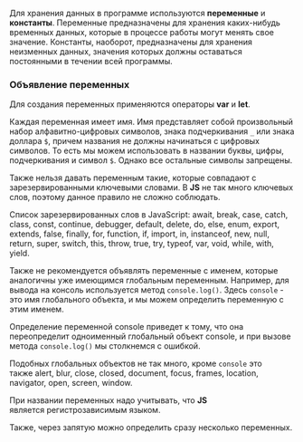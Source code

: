 Для хранения данных в программе используются **переменные** и **константы**. Переменные предназначены для хранения каких-нибудь временных данных, которые в процессе работы могут менять свое значение. Константы, наоборот, предназначены для хранения неизменных данных, значения которых должны оставаться постоянными в течении всей программы.

### Объявление переменных
Для создания переменных применяются операторы **var** и **let**.

Каждая переменная имеет имя. Имя представляет собой произвольный набор алфавитно-цифровых символов, знака подчеркивания ```_``` или знака доллара ```$```, причем названия не должны начинаться с цифровых символов. То есть мы можем использовать в названии буквы, цифры, подчеркивания и символ ```$```. Однако все остальные символы запрещены.

Также нельзя давать переменным такие, которые совпадают с зарезервированными ключевыми словами. В **JS** не так много ключевых слов, поэтому данное правило не сложно соблюдать.

Список зарезервированных слов в JavaScript: await, break, case, catch, class, const, continue, debugger, default, delete, do, else, enum, export, extends, false, finally, for, function, if, import, in, instanceof, new, null, return, super, switch, this, throw, true, try, typeof, var, void, while, with, yield.

Также не рекомендуется объявлять переменные с именем, которые аналогичны уже имеющимся глобальным переменным. Например, для вывода на консоль используется метод ```console.log()```. Здесь ```console``` - это имя глобального объекта, и мы можем определить переменную с этим именем.

Определение переменной console приведет к тому, что она переопределит одноименный глобальный объект console, и при вызове метода ```console.log()``` мы столкнемся с ошибкой.

Подобных глобальных объектов не так много, кроме ```console``` это также alert, blur, close, closed, document, focus, frames, location, navigator, open, screen, window.

При названии переменных надо учитывать, что **JS** является регистрозависимым языком.

Также, через запятую можно определить сразу несколько переменных.